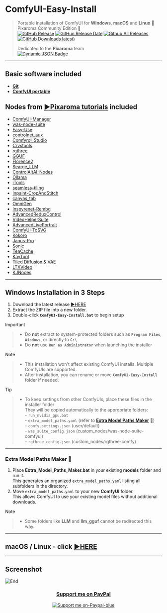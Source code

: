 # ComfyUI-Easy-Install  
> Portable installation of ComfyUI for **Windows**, **macOS** and **Linux**  🔹 Pixaroma Community Edition 🔹  
> [![GitHub Release](https://img.shields.io/github/v/release/Tavris1/ComfyUI-Easy-Install)](https://github.com/Tavris1/ComfyUI-Easy-Install/releases/latest/download/ComfyUI-Easy-Install.zip)
> [![GitHun Release Date](https://img.shields.io/github/release-date/Tavris1/ComfyUI-Easy-Install?style=flat)](https://github.com/Tavris1/ComfyUI-Easy-Install/releases)
> [![Github All Releases](https://img.shields.io/github/downloads/Tavris1/ComfyUI-Easy-Install/total.svg)]()
> [![GitHub Downloads latest)](https://img.shields.io/github/downloads/Tavris1/ComfyUI-Easy-Install/latest/total?style=flat&label=downloads%40latest&color=orange)](https://github.com/Tavris1/ComfyUI-Easy-Install/releases/latest/download/ComfyUI-Easy-Install.zip)
>
> Dedicated to the **Pixaroma** team  
> [![Dynamic JSON Badge](https://img.shields.io/badge/dynamic/json?url=https%3A%2F%2Fdiscord.com%2Fapi%2Finvites%2FgggpkVgBf3%3Fwith_counts%3Dtrue&query=%24.approximate_member_count&logo=discord&logoColor=white&label=Join%20Pixaroma%20Discord&color=FFDF00&suffix=%20users)](https://discord.com/invite/gggpkVgBf3)  
---

## Basic software included  
- [**Git**](https://git-scm.com/)  
- [**ComfyUI portable**](https://github.com/comfyanonymous/ComfyUI)  

## Nodes from [:arrow_forward:Pixaroma tutorials](https://www.youtube.com/@pixaroma) included  
- [ComfyUI-Manager](https://github.com/Comfy-Org/ComfyUI-Manager)  
- [was-node-suite](https://github.com/WASasquatch/was-node-suite-comfyui)  
- [Easy-Use](https://github.com/yolain/ComfyUI-Easy-Use)  
- [controlnet_aux](https://github.com/Fannovel16/comfyui_controlnet_aux)  
- [Comfyroll Studio](https://github.com/Suzie1/ComfyUI_Comfyroll_CustomNodes)  
- [Crystools](https://github.com/crystian/ComfyUI-Crystools)  
- [rgthree](https://github.com/rgthree/rgthree-comfy)  
- [GGUF](https://github.com/city96/ComfyUI-GGUF)  
- [Florence2](https://github.com/kijai/ComfyUI-Florence2)  
- [Searge_LLM](https://github.com/SeargeDP/ComfyUI_Searge_LLM)  
- [ControlAltAI-Nodes](https://github.com/gseth/ControlAltAI-Nodes)  
- [Ollama](https://github.com/stavsap/comfyui-ollama)  
- [iTools](https://github.com/MohammadAboulEla/ComfyUI-iTools)  
- [seamless-tiling](https://github.com/spinagon/ComfyUI-seamless-tiling)  
- [Inpaint-CropAndStitch](https://github.com/lquesada/ComfyUI-Inpaint-CropAndStitch)  
- [canvas_tab](https://github.com/Lerc/canvas_tab)  
- [OmniGen](https://github.com/1038lab/ComfyUI-OmniGen)  
- [Inspyrenet-Rembg](https://github.com/john-mnz/ComfyUI-Inspyrenet-Rembg)  
- [AdvancedReduxControl](https://github.com/kaibioinfo/ComfyUI_AdvancedRefluxControl)  
- [VideoHelperSuite](https://github.com/Kosinkadink/ComfyUI-VideoHelperSuite)  
- [AdvancedLivePortrait](https://github.com/PowerHouseMan/ComfyUI-AdvancedLivePortrait)  
- [ComfyUI-ToSVG](https://github.com/Yanick112/ComfyUI-ToSVG)  
- [Kokoro](https://github.com/stavsap/comfyui-kokoro)  
- [Janus-Pro](https://github.com/CY-CHENYUE/ComfyUI-Janus-Pro)  
- [Sonic](https://github.com/smthemex/ComfyUI_Sonic)  
- [TeaCache](https://github.com/welltop-cn/ComfyUI-TeaCache)  
- [KayTool](https://github.com/kk8bit/KayTool)  
- [Tiled Diffusion & VAE](https://github.com/shiimizu/ComfyUI-TiledDiffusion)  
- [LTXVideo](https://github.com/Lightricks/ComfyUI-LTXVideo)  
- [KJNodes](https://github.com/kijai/ComfyUI-KJNodes)

---
## Windows Installation in 3 Steps
1. Download the latest release [:arrow_forward:HERE](https://github.com/Tavris1/ComfyUI-Easy-Install/releases/latest/download/ComfyUI-Easy-Install.zip)  
2. Extract the ZIP file into a new folder.  
3. Double-click **`ComfyUI-Easy-Install.bat`** to begin setup
> [!IMPORTANT]
>> - Do **not** extract to system-protected folders such as **`Program Files`**, **`Windows`**, or directly to **`C:\`**
>> - Do **not** use **`Run as Аdministrator`** when launching the installer

> [!NOTE]
>> - This installation won't affect existing ComfyUI installs. Multiple ComfyUIs are supported.  
>> - After installation, you can rename or move **`ComfyUI-Easy-Install`** folder if needed.  

> [!TIP]
>> - To keep settings from other ComfyUIs, place these files in the installer folder  
> They will be copied automatically to the appropriate folders:  
>       - `run_nvidia_gpu.bat`  
>       - `extra_model_paths.yaml` (refer to [**Extra Model Paths Maker**](https://github.com/Tavris1/ComfyUI-Easy-Install/tree/main#extra-model-paths-maker-open_file_folder) :open_file_folder:)  
>       - `comfy.settings.json` (user/default)  
>       - `was_suite_config.json` (custom_nodes/was-node-suite-comfyui)  
>       - `rgthree_config.json` (custom_nodes/rgthree-comfy)  

---

### Extra Model Paths Maker :open_file_folder:  

1. Place **Extra_Model_Paths_Maker.bat** in your existing **models** folder and run it.  
This generates an organized `extra_model_paths.yaml` listing all subfolders in the directory.  
2. Move `extra_model_paths.yaml` to your new **ComfyUI** folder.  
This allows ComfyUI to use your existing model files without additional downloads.  

> [!NOTE]
>> - Some folders like **LLM** and **llm_gguf** cannot be redirected this way.  

---

## macOS / Linux - click [:arrow_forward:HERE](https://github.com/Tavris1/ComfyUI-Easy-Install/tree/MAC-Linux)

---

## Screenshot  
![End](https://github.com/user-attachments/assets/da090bd5-0e13-41e1-8a81-bf2d24a8632c)  

<div align="center">

### [Support me on PayPal](https://paypal.me/tavris1)
[![Support me on-Paypal-blue](https://github.com/user-attachments/assets/c1a767b0-f3d9-48c7-877b-12653d2f9ac7)](https://paypal.me/tavris1)  
</div>
